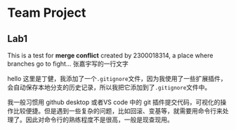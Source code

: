 # Team Project
## Lab1
This is a test for **merge conflict** created by 2300018314, a place where branches go to fight...
张嘉宇写的一行文字

hello 这里是丁健，我添加了一个`.gitignore`文件，因为我使用了一些扩展插件，会自动保存本地分支的历史记录，所以我把它添加到了`.gitignore`文件中。

我一般习惯用 github desktop 或者VS code 中的 git 插件提交代码，可视化的操作比较便捷。但是遇到一些复杂的问题，比如回滚、变基等，就需要用命令行来处理了。因此对命令行的熟练程度不是很高，一般是现查现用。